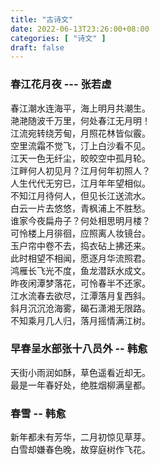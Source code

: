 ```yaml
---
title: "古诗文"
date: 2022-06-13T23:26:00+08:00
categories: [ "诗文" ]
draft: false
---
```


### 春江花月夜 --- 张若虚
春江潮水连海平，海上明月共潮生。  
滟滟随波千万里，何处春江无月明！  
江流宛转绕芳甸，月照花林皆似霰。  
空里流霜不觉飞，汀上白沙看不见。  
江天一色无纤尘，皎皎空中孤月轮。  
江畔何人初见月？江月何年初照人？  
人生代代无穷已，江月年年望相似。  
不知江月待何人，但见长江送流水。  
白云一片去悠悠，青枫浦上不胜愁。  
谁家今夜扁舟子？何处相思明月楼？  
可怜楼上月徘徊，应照离人妆镜台。  
玉户帘中卷不去，捣衣砧上拂还来。  
此时相望不相闻，愿逐月华流照君。  
鸿雁长飞光不度，鱼龙潜跃水成文。  
昨夜闲潭梦落花，可怜春半不还家。  
江水流春去欲尽，江潭落月复西斜。  
斜月沉沉沧海雾，碣石潇湘无限路。  
不知乘月几人归，落月摇情满江树。  


### 早春呈水部张十八员外 -- 韩愈
天街小雨润如酥，草色遥看近却无。  
最是一年春好处，绝胜烟柳满皇都。  


### 春雪 -- 韩愈
新年都未有芳华，二月初惊见草芽。  
白雪却嫌春色晚，故穿庭树作飞花。  
